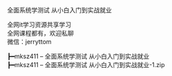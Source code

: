 全面系统学测试 从小白入门到实战就业

全网it学习资源共享学习<br>全网课程都有，欢迎私聊<br>微信：jerryttom<br>

┣━mksz411 – 全面系统学测试 从小白入门到实战就业<br> ┣━mksz411 – 全面系统学测试 从小白入门到实战就业-1.zip